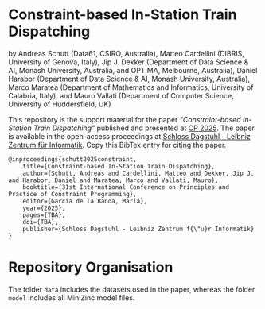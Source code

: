 Constraint-based In-Station Train Dispatching
=============================================

by Andreas Schutt (Data61, CSIRO, Australia),
Matteo Cardellini (DIBRIS, University of Genova, Italy),
Jip J. Dekker (Department of Data Science & AI, Monash University, Australia, and OPTIMA, Melbourne, Australia),
Daniel Harabor (Department of Data Science & AI, Monash University, Australia),
Marco Maratea (Department of Mathematics and Informatics, University of Calabria, Italy), and
Mauro Vallati (Department of Computer Science, University of Huddersfield, UK)

This repository is the support material for the paper *"Constraint-based In-Station Train Dispatching"*
published and presented at [CP 2025](https://cp2025.a4cp.org/). The paper is available in the open-access
proceedings at [Schloss Dagstuhl - Leibniz Zentrum für Informatik](https://drops.dagstuhl.de/entities/volume/LIPIcs-volume-340).
Copy this BibTex entry for citing the paper.
```
@inproceedings{schutt2025constraint,
    title={Constraint-based In-Station Train Dispatching},
    author={Schutt, Andreas and Cardellini, Matteo and Dekker, Jip J. and Harabor, Daniel and Maratea, Marco and Vallati, Mauro},
    booktitle={31st International Conference on Principles and Practice of Constraint Programming},
    editor={Garcia de la Banda, Maria},
    year={2025},
    pages={TBA},
    doi={TBA},
    publisher={Schloss Dagstuhl - Leibniz Zentrum f{\"u}r Informatik}
}
```

# Repository Organisation

The folder `data` includes the datasets used in the paper, whereas the folder `model` includes all MiniZinc model files.
